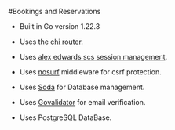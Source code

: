 #Bookings and Reservations 


- Built in Go version 1.22.3
  
- Uses the [chi router](github.com/go-chi/chi).
- Uses [alex edwards scs session management](github.com/alexedwards/scs).
- Uses [nosurf](github.com/justinas/nosurf) middleware for csrf protection.
- Uses [Soda](github.com/gobuffalo/pop/v6/soda@latest) for Database management.
- Uses [Govalidator](github.com/asaskevich/govalidator/v11) for email verification.
- Uses PostgreSQL DataBase.
  

